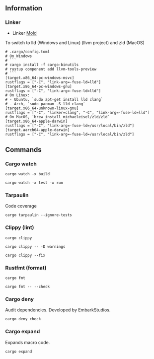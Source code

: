 #

## Information

### Linker

- Linker [Mold](https://github.com/rui314/mold)

To switch to lld (Windows and Linux) (llvm project) and zld (MacOS)

````
# .cargo/config.toml
# On Windows
# ```
# cargo install -f cargo-binutils
# rustup component add llvm-tools-preview
# ```
[target.x86_64-pc-windows-msvc]
rustflags = ["-C", "link-arg=-fuse-ld=lld"]
[target.x86_64-pc-windows-gnu]
rustflags = ["-C", "link-arg=-fuse-ld=lld"]
# On Linux:
# - Ubuntu, `sudo apt-get install lld clang`
# - Arch, `sudo pacman -S lld clang`
[target.x86_64-unknown-linux-gnu]
rustflags = ["-C", "linker=clang", "-C", "link-arg=-fuse-ld=lld"]
# On MacOS, `brew install michaeleisel/zld/zld`
[target.x86_64-apple-darwin]
rustflags = ["-C", "link-arg=-fuse-ld=/usr/local/bin/zld"]
[target.aarch64-apple-darwin]
rustflags = ["-C", "link-arg=-fuse-ld=/usr/local/bin/zld"]
````

## Commands

### Cargo watch

`cargo watch -x build`

`cargo watch -x test -x run`

### Tarpaulin

Code coverage

`cargo tarpaulin --ignore-tests`

### Clippy (lint)

`cargo clippy`

`cargo clippy -- -D warnings`

`cargo clippy --fix`

### Rustfmt (format)

`cargo fmt`

`cargo fmt -- --check`

### Cargo deny

Audit dependencies. Developed by EmbarkStudios.

`cargo deny check`

### Cargo expand

Expands macro code.

`cargo expand`
